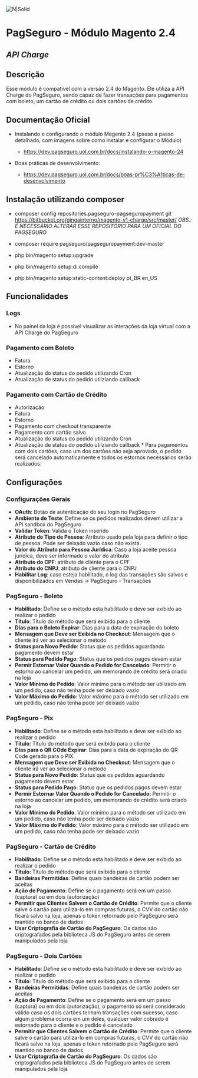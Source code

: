 ![N|Solid](https://upload.wikimedia.org/wikipedia/commons/8/80/Logo_PagSeguro.png)

# PagSeguro - Módulo Magento 2.4

## _API Charge_

## Descrição

Esse módulo é compatível com a versão 2.4 do Magento. Ele utiliza a API Charge do PagSeguro, sendo capaz de fazer transações para pagamentos com boleto, um cartão de crédito ou dois cartões de crédito.

## Documentação Oficial

- Instalando e configurando o módulo Magento 2.4 (passo a passo detalhado, com imagens sobre como instalar e configurar o Módulo)
  - https://dev.pagseguro.uol.com.br/docs/instalando-o-magento-24

- Boas práticas de desenvolvimento:
  - https://dev.pagseguro.uol.com.br/docs/boas-pr%C3%A1ticas-de-desenvolvimento

## Instalação utilizando composer

- composer config repositories.pagseguro-pagseguropayment git https://bitbucket.org/gingainterno/magento-v1-charge/src/master/ *OBS.: É NECESSÁRIO ALTERAR ESSE REPOSITÓRIO PARA UM OFICIAL DO PAGSEGURO*
- composer require pagseguro/pagseguropayment:dev-master

- php bin/magento setup:upgrade
- php bin/magento setup:di:compile
- php bin/magento setup:static-content:deploy pt_BR en_US

## Funcionalidades

### Logs

- No painel da loja é possível visualizar as interações da loja virtual com a API Charge do PagSeguro

### Pagamento com Boleto

- Fatura
- Estorno
- Atualização do status do pedido utilizando Cron
- Atualização de status do pedido utilziando callback

### Pagamento com Cartão de Crédito

- Autorização
- Fatura
- Estorno
- Pagamento com checkout transparente
- Pagamento com cartão salvo
- Atualização do status do pedido utilizando Cron
- Atualização de status do pedido utilziando callback
  \* Para pagamentos com dois cartões, caso um dos cartões não seja aprovado, o pedido será cancelado automaticamente e todos os estornos necessários serão realizados.

## Configurações

### Configurações Gerais

- **OAuth**: Botão de autenticação do seu login no PagSeguro
- **Ambiente de Teste**: Define se os pedidos realizados devem utilizar a API sandbox do PagSeguro
- **Validar Token**: Valida o Token inserido
- **Atributo de Tipo de Pessoa**: Atributo usado pela loja para definir o tipo de pessoa. Pode ser deixado vazio caso não exista.
- **Valor do Atributo para Pessoa Jurídica**: Caso a loja aceite pessoa jurídica, deve ser informado o valor do atributo
- **Atributo do CPF**: atributo de cliente para o CPF
- **Atributo do CNPJ**: atributo de cliente para o CNPJ
- **Habilitar Log**: caso esteja habilitado, o log das transações são salvos e disponibilizados em Vendas -> PagSeguro - Transações

### PagSeguro - Boleto

- **Habilitado**: Define se o método esta habilitado e deve ser exibido ao realizar o pedido
- **Título**: Título do método que será exibido para o cliente
- **Dias para o Boleto Expirar**: Dias para a data de expiração do boleto
- **Mensagem que Deve ser Exibida no Checkout**: Mensagem que o cliente irá ver ao selecionar o método
- **Status para Novo Pedido**: Status que os pedidos aguardando pagamento devem estar
- **Status para Pedido Pago**: Status que os pedidos pagos devem estar
- **Permir Estornar Valor Quando o Pedido for Cancelado**: Permitir o estorno ao cancelar um pedido, um memorando de crédito será criado na loja
- **Valor Mínimo do Pedido**: Valor mínimo para o método ser utilizado em um pedido, caso não tenha pode ser deixado vazio
- **Valor Máximo do Pedido**: Valor máximo para o método ser utilizado em um pedido, caso não tenha pode ser deixado vazio

### PagSeguro - Pix

- **Habilitado**: Define se o método esta habilitado e deve ser exibido ao realizar o pedido
- **Título**: Título do método que será exibido para o cliente
- **Dias para o QR COde Expirar**: Dias para a data de expiração do QR Code gerado para o PIX.
- **Mensagem que Deve ser Exibida no Checkout**: Mensagem que o cliente irá ver ao selecionar o método
- **Status para Novo Pedido**: Status que os pedidos aguardando pagamento devem estar
- **Status para Pedido Pago**: Status que os pedidos pagos devem estar
- **Permir Estornar Valor Quando o Pedido for Cancelado**: Permitir o estorno ao cancelar um pedido, um memorando de crédito será criado na loja
- **Valor Mínimo do Pedido**: Valor mínimo para o método ser utilizado em um pedido, caso não tenha pode ser deixado vazio
- **Valor Máximo do Pedido**: Valor máximo para o método ser utilizado em um pedido, caso não tenha pode ser deixado vazio

### PagSeguro - Cartão de Crédito

- **Habilitado**: Define se o método esta habilitado e deve ser exibido ao realizar o pedido
- **Título**: Título do método que será exibido para o cliente
- **Bandeiras Permitidas**: Define quais bandeiras de cartão podem ser aceitas
- **Ação de Pagamento**: Define se o pagamento será em um passo (captura) ou em dois (autorização)
- **Permitir que Clientes Salvem o Cartão de Crédito**: Permite que o cliente salve o cartão para utiliza-lo em compras futuras, o CVV do cartão não ficará salvo na loja, apenas o token retornado pelo PagSeguro será mantido no banco de dados
- **Usar Criptografia de Cartão do PagSeguro**: Os dados são criptografados pela biblioteca JS do PagSeguro antes de serem manipulados pela loja

### PagSeguro - Dois Cartões

- **Habilitado**: Define se o método esta habilitado e deve ser exibido ao realizar o pedido
- **Título**: Título do método que será exibido para o cliente
- **Bandeiras Permitidas**: Define quais bandeiras de cartão podem ser aceitas
- **Ação de Pagamento**: Define se o pagamento será em um passo (captura) ou em dois (autorização), o pagamento só será considerado válido caso os dois cartões tenham transações com sucesso, caso algum problema ocorra em um deles, qualquer valor cobrado é estornado para o cliente e o pedido é cancelado
- **Permitir que Clientes Salvem o Cartão de Crédito**: Permite que o cliente salve o cartão para utiliza-lo em compras futuras, o CVV do cartão não ficará salvo na loja, apenas o token retornado pelo PagSeguro será mantido no banco de dados
- **Usar Criptografia de Cartão do PagSeguro**: Os dados são criptografados pela biblioteca JS do PagSeguro antes de serem manipulados pela loja
